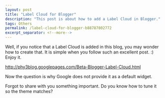```yaml
---
layout: post
title: "Label Cloud for Blogger"
description: "This post is about how to add a Label Cloud in Blogger."
tags: Others
permalink: /label-cloud-for-blogger-b88787802772
excerpt_separator: <!--more-->
---
```

Well, if you notice that a Label Cloud is added in this blog, you may wonder how to create that. It is simple when you follow such an excellent post. :) Enjoy it.

http://phy3blog.googlepages.com/Beta-Blogger-Label-Cloud.html

Now the question is why Google does not provide it as a default widget.

Forgot to share with you something important. Do you know how to tune it so the theme matches?
<!--more-->